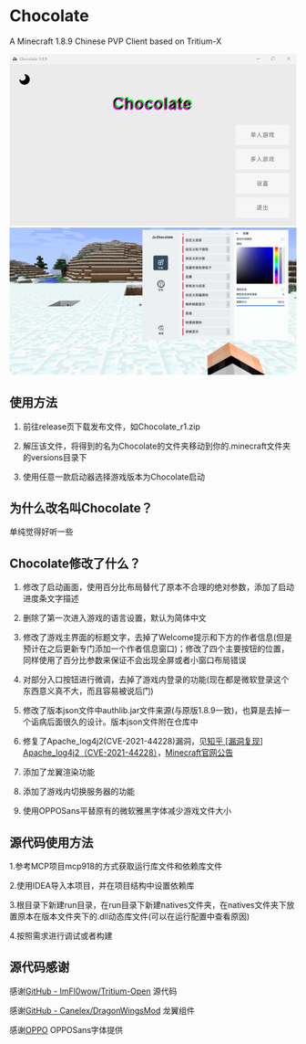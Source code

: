 # Chocolate

A Minecraft 1.8.9 Chinese PVP Client based on Tritium-X

![主菜单](./main.png)
![功能列表](./function.png)

## 使用方法

1. 前往release页下载发布文件，如Chocolate_r1.zip

2. 解压该文件，将得到的名为Chocolate的文件夹移动到你的.minecraft文件夹的versions目录下

3. 使用任意一款启动器选择游戏版本为Chocolate启动

## 为什么改名叫Chocolate？

单纯觉得好听一些

## Chocolate修改了什么？

1. 修改了启动画面，使用百分比布局替代了原本不合理的绝对参数，添加了启动进度条文字描述

2. 删除了第一次进入游戏的语言设置，默认为简体中文

3. 修改了游戏主界面的标题文字，去掉了Welcome提示和下方的作者信息(但是预计在之后更新专门添加一个作者信息窗口)；修改了四个主要按钮的位置，同样使用了百分比参数来保证不会出现全屏或者小窗口布局错误

4. 对部分入口按钮进行微调，去掉了游戏内登录的功能(现在都是微软登录这个东西意义真不大，而且容易被说后门)

5. 修改了版本json文件中authlib.jar文件来源(与原版1.8.9一致)，也算是去掉一个诟病后面很久的设计。版本json文件附在仓库中

6. 修复了Apache_log4j2(CVE-2021-44228)漏洞，见[知乎 [漏洞复现] Apache_log4j2（CVE-2021-44228）](https://zhuanlan.zhihu.com/p/462419319)，[Minecraft官网公告](https://www.minecraft.net/en-us/article/important-message--security-vulnerability-java-edition)

7. 添加了龙翼渲染功能

8. 添加了游戏内切换服务器的功能

9. 使用OPPOSans平替原有的微软雅黑字体减少游戏文件大小

## 源代码使用方法

1.参考MCP项目mcp918的方式获取运行库文件和依赖库文件

2.使用IDEA导入本项目，并在项目结构中设置依赖库

3.根目录下新建run目录，在run目录下新建natives文件夹，在natives文件夹下放置原本在版本文件夹下的.dll动态库文件(可以在运行配置中查看原因)

4.按照需求进行调试或者构建

## 源代码感谢

感谢[GitHub - ImFl0wow/Tritium-Open](https://github.com/ImFl0wow/Tritium-Open) 源代码

感谢[GitHub - Canelex/DragonWingsMod](https://github.com/Canelex/DragonWingsMod) 龙翼组件

感谢[OPPO](https://www.coloros.com/article/A00000050/) OPPOSans字体提供

